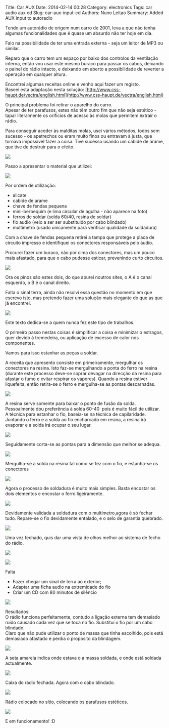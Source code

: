 Title: Car AUX
Date: 2014-02-14 00:28
Category: electronics
Tags: car audio aux cd
Slug: car-aux-input-cd
Authors: Nuno Leitao
Summary: Added AUX input to autoradio

Tendo um autorádio de origem num carro de 2001, leva a que não tenha algumas funcionalidades que é quase um absurdo não ter hoje em dia.  
  
Falo na possibilidade de ter uma entrada externa - seja um leitor de MP3 ou similar.  

  
  
  
  
Reparo que o carro tem um espaço por baixo dos controlos da ventilação interna, então vou usar este mesmo buraco para passar os cabos, deixando o painel do rádio intacto, e deixando em aberto a possibilidade de reverter a operação em qualquer altura.  
  
Encontrei algumas receitas online e venho aqui fazer um registo.  
Baseei esta adaptação nesta solução: [http://www.css-haupt.de/vectra/english.html](http://www.css-haupt.de/vectra/english.html)  
  
O principal problema foi retirar o aparelho do carro.  
Apesar de ter parafusos, estes não têm outro fim que não seja estético - tapar literalmente os orifícios de acesso às molas que permitem extrair o rádio.  
  
Para conseguir aceder às malditas molas, usei vários métodos, todos sem sucesso - os apetrechos ou eram muito finos ou entravam à justa, que tornava impossível fazer a coisa. Tive sucesso usando um cabide de arame, que tive de destruir para o efeito.  
  

[![](http://i935.photobucket.com/albums/ad194/nunogrl/radioaux/raux_final01.jpg)](http://i935.photobucket.com/albums/ad194/nunogrl/radioaux/raux_final01.jpg)

  
  
Passo a apresentar o material que utilizei:  

[![](http://i935.photobucket.com/albums/ad194/nunogrl/radioaux/raux_material.jpg)](http://i935.photobucket.com/albums/ad194/nunogrl/radioaux/raux_material.jpg)

  

Por ordem de utilização:

*   alicate
*   cabide de arame
*   chave de fendas pequena
*   mini-berbequim (e lima circular de agulha - não aparece na foto)
*   ferros de soldar (solda 60/40, resina de soldar)
*   fio audio (veio a ser ser substituido por cabo blindado)
*   multímetro (usado unicamente para verificar qualidade da soldadura)

  

Com a chave de fendas pequena retirei a tampa que protege a placa de circuito impresso e identifiquei os conectores responsáveis pelo áudio.

Procurei fazer um buraco, não por cima dos conectores, mas um pouco mais afastado, para que o cabo pudesse esticar, prevenindo curto circuitos.

[![](http://i935.photobucket.com/albums/ad194/nunogrl/radioaux/raux_tampa.jpg)](http://i935.photobucket.com/albums/ad194/nunogrl/radioaux/raux_tampa.jpg)

  

Ora os pinos são estes dois, do que apurei noutros sites, o A é o canal esquerdo, o B é o canal direito.

Falta o sinal terra, ainda não resolvi essa questão no momento em que escrevo isto, mas pretendo fazer uma solução mais elegante do que as que já encontrei.

[![](http://i935.photobucket.com/albums/ad194/nunogrl/radioaux/raux_conectoresAlvo.jpg)](http://i935.photobucket.com/albums/ad194/nunogrl/radioaux/raux_conectoresAlvo.jpg)

  

  

Este texto dedica-se a quem nunca fez este tipo de trabalhos.

O primeiro passo nestas coisas é simplificar a coisa e minimizar o estragos, quer devido à tremedeira, ou aplicação de excesso de calor nos componentes.

Vamos para isso estanhar as peças a soldar.

A receita que apresento consiste em primeiramente, mergulhar os conectores na resina. Isto faz-se mergulhando a ponta do ferro na resina (durante este processo deve-se soprar devagar na direcção da resina para afastar o fumo e evitar respirar os vapores). Quando a resina estiver liquefeita, então retira-se o ferro e mergulha-se as pontas descarnadas.

  

[![](http://i935.photobucket.com/albums/ad194/nunogrl/radioaux/raux_estanharFio1.jpg)](http://i935.photobucket.com/albums/ad194/nunogrl/radioaux/raux_estanharFio1.jpg)

  

  
A resina serve somente para baixar o ponto de fusão da solda. Pessoalmente dou preferência à solda 60-40  pois é muito fácil de utilizar.  
A técnica para estanhar o fio, baseia-se na técnica de capilaridade. Juntando o ferro e a solda ao fio encharcado em resina, a resina irá evaporar e a solda irá ocupar o seu lugar.  
  

[![](http://i935.photobucket.com/albums/ad194/nunogrl/radioaux/raux_estanharFio2.jpg)](http://i935.photobucket.com/albums/ad194/nunogrl/radioaux/raux_estanharFio2.jpg)

  
Seguidamente corta-se as pontas para a dimensão que melhor se adequa.  
  

[![](http://i935.photobucket.com/albums/ad194/nunogrl/radioaux/raux_estanharFio3.jpg)](http://i935.photobucket.com/albums/ad194/nunogrl/radioaux/raux_estanharFio3.jpg)

  

Mergulha-se a solda na resina tal como se fez com o fio, e estanha-se os conectores

[![](http://i935.photobucket.com/albums/ad194/nunogrl/radioaux/raux_estanharConectores.jpg)](http://i935.photobucket.com/albums/ad194/nunogrl/radioaux/raux_estanharConectores.jpg)

  

Agora o processo de soldadura é muito mais simples. Basta encostar os dois elementos e encostar o ferro ligeiramente.

[![](http://i935.photobucket.com/albums/ad194/nunogrl/radioaux/raux_soldar.jpg)](http://i935.photobucket.com/albums/ad194/nunogrl/radioaux/raux_soldar.jpg)

  

  

Devidamente validada a soldadura com o multímetro,agora é só fechar tudo. Repare-se o fio devidamente entalado, e o selo de garantia quebrado.  

[![](http://i935.photobucket.com/albums/ad194/nunogrl/radioaux/raux_fechado.jpg)](http://i935.photobucket.com/albums/ad194/nunogrl/radioaux/raux_fechado.jpg)

  
Uma vez fechado, quis dar uma vista de olhos melhor ao sistema de fecho do rádio.  

[![](http://i935.photobucket.com/albums/ad194/nunogrl/radioaux/raux_retirar1.jpg)](http://i935.photobucket.com/albums/ad194/nunogrl/radioaux/raux_retirar1.jpg)

[![](http://i935.photobucket.com/albums/ad194/nunogrl/radioaux/raux_retirar2.jpg)](http://i935.photobucket.com/albums/ad194/nunogrl/radioaux/raux_retirar2.jpg)

  

Falta  
  

*   Fazer chegar um sinal de terra ao exterior;
*   Adaptar uma ficha audio na extremidade do fio
*   Criar um CD com 80 minutos de silêncio

  

[![](http://i935.photobucket.com/albums/ad194/nunogrl/radioaux/raux_ferro.jpg)](http://i935.photobucket.com/albums/ad194/nunogrl/radioaux/raux_ferro.jpg)

  
Resultados:  
O rádio funciona perfeitamente, contudo a ligação externa tem demasiado ruído causado cada vez que se toca no fio. Substituí o fio por um cabo blindado.  
Claro que não pude utilizar o ponto de massa que tinha escolhido, pois está demasiado afastado e perdia o propósito da blindagem.  
  

[![](http://4.bp.blogspot.com/-PrsmtXYyOzo/Uvi656DNU9I/AAAAAAAABc0/Zj6-l2e61h8/s1600/raux_fix01.jpg)](http://4.bp.blogspot.com/-PrsmtXYyOzo/Uvi656DNU9I/AAAAAAAABc0/Zj6-l2e61h8/s1600/raux_fix01.jpg)

  

A seta amarela indica onde estava o a massa soldada, e onde está soldada actualmente.

  

  

[![](http://2.bp.blogspot.com/-3ugc3rTshZY/Uvi6_cxwPyI/AAAAAAAABc8/uC_fPRFbShQ/s1600/raux_fix02.jpg)](http://2.bp.blogspot.com/-3ugc3rTshZY/Uvi6_cxwPyI/AAAAAAAABc8/uC_fPRFbShQ/s1600/raux_fix02.jpg)

  
Caixa do rádio fechada. Agora com o cabo blindado.  
  

[![](http://3.bp.blogspot.com/-BDa-_xiRdsQ/Uvi6_TQEhkI/AAAAAAAABdA/xpSePHzij4Q/s1600/raux_fix03.jpg)](http://3.bp.blogspot.com/-BDa-_xiRdsQ/Uvi6_TQEhkI/AAAAAAAABdA/xpSePHzij4Q/s1600/raux_fix03.jpg)

  
Rádio colocado no sítio, colocando os parafusos estéticos.  
  

[![](http://3.bp.blogspot.com/--51aWaSgbt8/Uvi6_bBP81I/AAAAAAAABdE/SpXKhf7HP0Y/s1600/raux_fix04.jpg)](http://3.bp.blogspot.com/--51aWaSgbt8/Uvi6_bBP81I/AAAAAAAABdE/SpXKhf7HP0Y/s1600/raux_fix04.jpg)

  
E em funcionamento! :D


